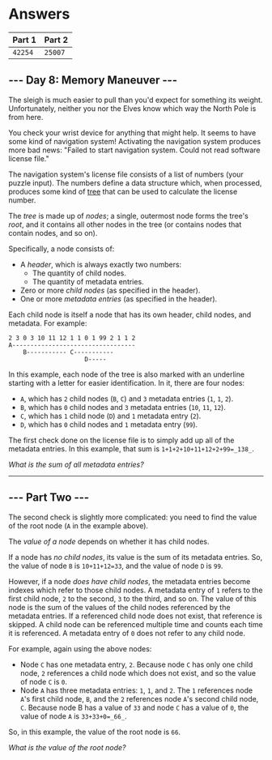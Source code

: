 # Answers

| Part 1  | Part 2  |
|---------|---------|
| `42254` | `25007` |

## --- Day 8: Memory Maneuver ---

The sleigh is much easier to pull than you'd expect for something its weight. Unfortunately, neither you nor the Elves know which way the North Pole is from here.

You check your wrist device for anything that might help. It seems to have some kind of navigation system! Activating the navigation system produces more bad news: "Failed to start navigation system. Could not read software license file."

The navigation system's license file consists of a list of numbers (your puzzle input). The numbers define a data structure which, when processed, produces some kind of [tree](https://en.wikipedia.org/wiki/Tree_(data_structure)) that can be used to calculate the license number.

The _tree_ is made up of _nodes_; a single, outermost node forms the tree's _root_, and it contains all other nodes in the tree (or contains nodes that contain nodes, and so on).

Specifically, a node consists of:

*   A _header_, which is always exactly two numbers:
    *   The quantity of child nodes.
    *   The quantity of metadata entries.
*   Zero or more _child nodes_ (as specified in the header).
*   One or more _metadata entries_ (as specified in the header).

Each child node is itself a node that has its own header, child nodes, and metadata. For example:

    2 3 0 3 10 11 12 1 1 0 1 99 2 1 1 2
    A----------------------------------
        B----------- C-----------
                         D-----
    

In this example, each node of the tree is also marked with an underline starting with a letter for easier identification. In it, there are four nodes:

*   `A`, which has `2` child nodes (`B`, `C`) and `3` metadata entries (`1`, `1`, `2`).
*   `B`, which has `0` child nodes and `3` metadata entries (`10`, `11`, `12`).
*   `C`, which has `1` child node (`D`) and `1` metadata entry (`2`).
*   `D`, which has `0` child nodes and `1` metadata entry (`99`).

The first check done on the license file is to simply add up all of the metadata entries. In this example, that sum is `1+1+2+10+11+12+2+99=_138_`.

_What is the sum of all metadata entries?_

-----------------

## --- Part Two ---

The second check is slightly more complicated: you need to find the value of the root node (`A` in the example above).

The _value of a node_ depends on whether it has child nodes.

If a node has _no child nodes_, its value is the sum of its metadata entries. So, the value of node `B` is `10+11+12=33`, and the value of node `D` is `99`.

However, if a node _does have child nodes_, the metadata entries become indexes which refer to those child nodes. A metadata entry of `1` refers to the first child node, `2` to the second, `3` to the third, and so on. The value of this node is the sum of the values of the child nodes referenced by the metadata entries. If a referenced child node does not exist, that reference is skipped. A child node can be referenced multiple time and counts each time it is referenced. A metadata entry of `0` does not refer to any child node.

For example, again using the above nodes:

*   Node `C` has one metadata entry, `2`. Because node `C` has only one child node, `2` references a child node which does not exist, and so the value of node `C` is `0`.
*   Node `A` has three metadata entries: `1`, `1`, and `2`. The `1` references node `A`'s first child node, `B`, and the `2` references node `A`'s second child node, `C`. Because node B has a value of `33` and node `C` has a value of `0`, the value of node `A` is `33+33+0=_66_`.

So, in this example, the value of the root node is `66`.

_What is the value of the root node?_